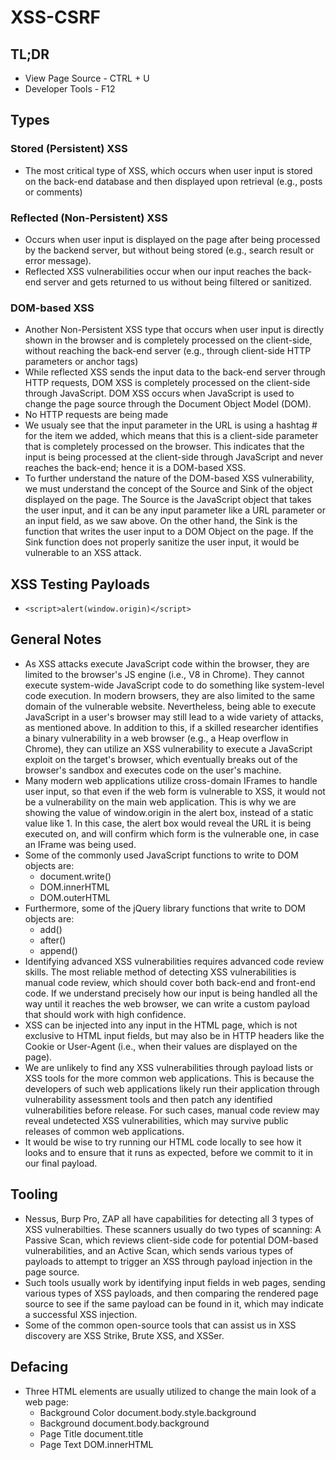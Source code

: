 # XSS-CSRF

## TL;DR
- View Page Source - CTRL + U
- Developer Tools - F12

## Types
### Stored (Persistent) XSS
- The most critical type of XSS, which occurs when user input is stored on the back-end database and then displayed upon retrieval (e.g., posts or comments)
### Reflected (Non-Persistent) XSS
- Occurs when user input is displayed on the page after being processed by the backend server, but without being stored (e.g., search result or error message).
- Reflected XSS vulnerabilities occur when our input reaches the back-end server and gets returned to us without being filtered or sanitized.
### DOM-based XSS
- Another Non-Persistent XSS type that occurs when user input is directly shown in the browser and is completely processed on the client-side, without reaching the back-end server (e.g., through client-side HTTP parameters or anchor tags)
- While reflected XSS sends the input data to the back-end server through HTTP requests, DOM XSS is completely processed on the client-side through JavaScript. DOM XSS occurs when JavaScript is used to change the page source through the Document Object Model (DOM).
- No HTTP requests are being made
- We usualy see that the input parameter in the URL is using a hashtag # for the item we added, which means that this is a client-side parameter that is completely processed on the browser. This indicates that the input is being processed at the client-side through JavaScript and never reaches the back-end; hence it is a DOM-based XSS.
- To further understand the nature of the DOM-based XSS vulnerability, we must understand the concept of the Source and Sink of the object displayed on the page. The Source is the JavaScript object that takes the user input, and it can be any input parameter like a URL parameter or an input field, as we saw above. On the other hand, the Sink is the function that writes the user input to a DOM Object on the page. If the Sink function does not properly sanitize the user input, it would be vulnerable to an XSS attack.

## XSS Testing Payloads
- ```<script>alert(window.origin)</script>```
## General Notes
- As XSS attacks execute JavaScript code within the browser, they are limited to the browser's JS engine (i.e., V8 in Chrome). They cannot execute system-wide JavaScript code to do something like system-level code execution. In modern browsers, they are also limited to the same domain of the vulnerable website. Nevertheless, being able to execute JavaScript in a user's browser may still lead to a wide variety of attacks, as mentioned above. In addition to this, if a skilled researcher identifies a binary vulnerability in a web browser (e.g., a Heap overflow in Chrome), they can utilize an XSS vulnerability to execute a JavaScript exploit on the target's browser, which eventually breaks out of the browser's sandbox and executes code on the user's machine.
- Many modern web applications utilize cross-domain IFrames to handle user input, so that even if the web form is vulnerable to XSS, it would not be a vulnerability on the main web application. This is why we are showing the value of window.origin in the alert box, instead of a static value like 1. In this case, the alert box would reveal the URL it is being executed on, and will confirm which form is the vulnerable one, in case an IFrame was being used.
- Some of the commonly used JavaScript functions to write to DOM objects are:
  - document.write()
  - DOM.innerHTML
  - DOM.outerHTML
- Furthermore, some of the jQuery library functions that write to DOM objects are:
  - add()
  - after()
  - append()
- Identifying advanced XSS vulnerabilities requires advanced code review skills. The most reliable method of detecting XSS vulnerabilities is manual code review, which should cover both back-end and front-end code. If we understand precisely how our input is being handled all the way until it reaches the web browser, we can write a custom payload that should work with high confidence.
-  XSS can be injected into any input in the HTML page, which is not exclusive to HTML input fields, but may also be in HTTP headers like the Cookie or User-Agent (i.e., when their values are displayed on the page).
-  We are unlikely to find any XSS vulnerabilities through payload lists or XSS tools for the more common web applications. This is because the developers of such web applications likely run their application through vulnerability assessment tools and then patch any identified vulnerabilities before release. For such cases, manual code review may reveal undetected XSS vulnerabilities, which may survive public releases of common web applications.
-  It would be wise to try running our HTML code locally to see how it looks and to ensure that it runs as expected, before we commit to it in our final payload.

## Tooling
- Nessus, Burp Pro, ZAP all have capabilities for detecting all 3 types of XSS vulnerabilties. These scanners usually do two types of scanning: A Passive Scan, which reviews client-side code for potential DOM-based vulnerabilities, and an Active Scan, which sends various types of payloads to attempt to trigger an XSS through payload injection in the page source.
- Such tools usually work by identifying input fields in web pages, sending various types of XSS payloads, and then comparing the rendered page source to see if the same payload can be found in it, which may indicate a successful XSS injection.
- Some of the common open-source tools that can assist us in XSS discovery are XSS Strike, Brute XSS, and XSSer.

## Defacing 
- Three HTML elements are usually utilized to change the main look of a web page:
  - Background Color document.body.style.background
  - Background document.body.background
  - Page Title document.title
  - Page Text DOM.innerHTML
